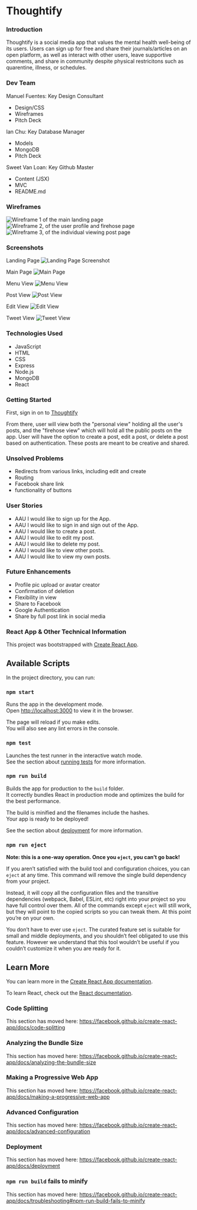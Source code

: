 # Thoughtify

### Introduction

Thoughtify is a social media app that values the mental health well-being of its users. Users can sign up for free and share their journals/articles on an open platform, as well as interact with other users, leave supportive comments, and share in community despite physical restricitons such as quarentine, illness, or schedules. 

### Dev Team

Manuel Fuentes: Key Design Consultant
- Design/CSS
- Wireframes
- Pitch Deck

Ian Chu: Key Database Manager 
- Models
- MongoDB
- Pitch Deck

Sweet Van Loan: Key Github Master 
- Content (JSX)
- MVC
- README.md




### Wireframes
![Wireframe 1 of the main landing page](public/img/wireframe-landing-page.jpg)
![Wireframe 2, of the user profile and firehose page](public/img/wireframe-userpage.jpg)
![Wireframe 3, of the individual viewing post page](public/img/wireframe-show-page.jpg)

### Screenshots
Landing Page
![Landing Page Screenshot](https://imgur.com/eUQVCa3.jpg)

Main Page
![Main Page](https://imgur.com/AvOhCB7.jpg)

Menu View
![Menu View](https://imgur.com/ogbt8zT.jpg)

Post View
![Post View](https://imgur.com/tSxlNsD.jpg)

Edit View
![Edit View ](https://imgur.com/JQYiPnx.jpg)

Tweet View
![Tweet View](https://imgur.com/9HGWcGk.jpg)


### Technologies Used

- JavaScript
- HTML
- CSS
- Express
- Node.js
- MongoDB
- React

### Getting Started 

First, sign in on to [Thoughtify](https://thoughtify-by-team-c.herokuapp.com/)

From there, user will view both the "personal view" holding all the user's posts, and the "firehose view" which will hold all the public posts on the app. User will have the option to create a post, edit a post, or delete a post based on authentication. These posts are meant to be creative and shared.

### Unsolved Problems

- Redirects from various links, including edit and create
- Routing 
- Facebook share link
- functionality of buttons

### User Stories 

- AAU I would like to sign up for the App.
- AAU I would like to sign in and sign out of the App.
- AAU I would like to create a post.
- AAU I would like to edit my post.
- AAU I would like to delete my post.
- AAU I would like to view other posts.
- AAU I would like to view my own posts.

### Future Enhancements 

- Profile pic upload or avatar creator
- Confirmation of deletion
- Flexibility in view 
- Share to Facebook
- Google Authentication
- Share by full post link in social media





### React App & Other Technical Information

This project was bootstrapped with [Create React App](https://github.com/facebook/create-react-app).

## Available Scripts

In the project directory, you can run:

### `npm start`

Runs the app in the development mode.<br />
Open [http://localhost:3000](http://localhost:3000) to view it in the browser.

The page will reload if you make edits.<br />
You will also see any lint errors in the console.

### `npm test`

Launches the test runner in the interactive watch mode.<br />
See the section about [running tests](https://facebook.github.io/create-react-app/docs/running-tests) for more information.

### `npm run build`

Builds the app for production to the `build` folder.<br />
It correctly bundles React in production mode and optimizes the build for the best performance.

The build is minified and the filenames include the hashes.<br />
Your app is ready to be deployed!

See the section about [deployment](https://facebook.github.io/create-react-app/docs/deployment) for more information.

### `npm run eject`

**Note: this is a one-way operation. Once you `eject`, you can’t go back!**

If you aren’t satisfied with the build tool and configuration choices, you can `eject` at any time. This command will remove the single build dependency from your project.

Instead, it will copy all the configuration files and the transitive dependencies (webpack, Babel, ESLint, etc) right into your project so you have full control over them. All of the commands except `eject` will still work, but they will point to the copied scripts so you can tweak them. At this point you’re on your own.

You don’t have to ever use `eject`. The curated feature set is suitable for small and middle deployments, and you shouldn’t feel obligated to use this feature. However we understand that this tool wouldn’t be useful if you couldn’t customize it when you are ready for it.

## Learn More

You can learn more in the [Create React App documentation](https://facebook.github.io/create-react-app/docs/getting-started).

To learn React, check out the [React documentation](https://reactjs.org/).

### Code Splitting

This section has moved here: https://facebook.github.io/create-react-app/docs/code-splitting

### Analyzing the Bundle Size

This section has moved here: https://facebook.github.io/create-react-app/docs/analyzing-the-bundle-size

### Making a Progressive Web App

This section has moved here: https://facebook.github.io/create-react-app/docs/making-a-progressive-web-app

### Advanced Configuration

This section has moved here: https://facebook.github.io/create-react-app/docs/advanced-configuration

### Deployment

This section has moved here: https://facebook.github.io/create-react-app/docs/deployment

### `npm run build` fails to minify

This section has moved here: https://facebook.github.io/create-react-app/docs/troubleshooting#npm-run-build-fails-to-minify
